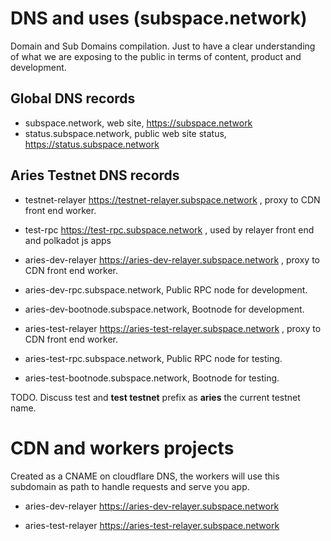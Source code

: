 # DNS and uses (subspace.network)

Domain and Sub Domains compilation. Just to have a clear understanding of what we are exposing to the public in terms of content, product and development.

## Global DNS records

- subspace.network, web site, https://subspace.network
- status.subspace.network, public web site status, https://status.subspace.network

## Aries Testnet DNS records

- testnet-relayer https://testnet-relayer.subspace.network , proxy to CDN front end worker.
- test-rpc https://test-rpc.subspace.network , used by relayer front end and polkadot js apps

- aries-dev-relayer https://aries-dev-relayer.subspace.network , proxy to CDN front end worker.
- aries-dev-rpc.subspace.network, Public RPC node for development.
- aries-dev-bootnode.subspace.network, Bootnode for development.

- aries-test-relayer https://aries-test-relayer.subspace.network , proxy to CDN front end worker.
- aries-test-rpc.subspace.network, Public RPC node for testing.
- aries-test-bootnode.subspace.network, Bootnode for testing.

TODO. Discuss test and **test testnet** prefix as **aries** the current testnet name.

# CDN and workers projects

Created as a CNAME on cloudflare DNS, the workers will use this subdomain as path to handle requests and serve you app.

- aries-dev-relayer https://aries-dev-relayer.subspace.network

- aries-test-relayer https://aries-test-relayer.subspace.network
